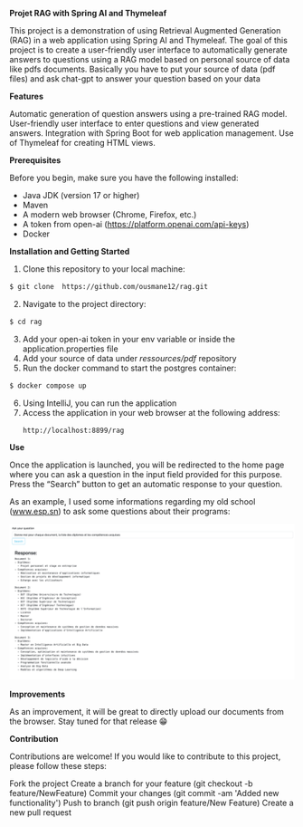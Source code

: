 **Projet RAG with Spring AI and Thymeleaf**

This project is a demonstration of using Retrieval Augmented Generation (RAG) in a web application using Spring AI and Thymeleaf. 
The goal of this project is to create a user-friendly user interface to automatically generate answers to questions using a RAG model based on personal source of data like pdfs documents.
Basically you have to put your source of data (pdf files) and ask chat-gpt to answer your question based on your data

__Features__

Automatic generation of question answers using a pre-trained RAG model.
User-friendly user interface to enter questions and view generated answers.
Integration with Spring Boot for web application management.
Use of Thymeleaf for creating HTML views.

__Prerequisites__

Before you begin, make sure you have the following installed:

- Java JDK (version 17 or higher)
- Maven
- A modern web browser (Chrome, Firefox, etc.)
- A token from open-ai (https://platform.openai.com/api-keys)
- Docker

__Installation and Getting Started__

1. Clone this repository to your local machine:

```bash
$ git clone  https://github.com/ousmane12/rag.git
```

2. Navigate to the project directory:

```bash
$ cd rag
```
3. Add your open-ai token in your env variable or inside the application.properties file
4. Add your source of data under _ressources/pdf_ repository
5. Run the docker command to start the postgres container:

```bash
$ docker compose up
```
6. Using IntelliJ, you can run the application
7. Access the application in your web browser at the following address:
   ```
   http://localhost:8899/rag
   ```
__Use__

Once the application is launched, you will be redirected to the home page where you can ask a question in the input field provided for this purpose. Press the “Search” button to get an automatic response to your question.

As an example, I used some informations regarding my old school (www.esp.sn) to ask some questions about their programs:

![capture test](capture.png)


__Improvements__

As an improvement, it will be great to directly upload our documents from the browser. Stay tuned for that release 😁

__Contribution__

Contributions are welcome! If you would like to contribute to this project, please follow these steps:

Fork the project
Create a branch for your feature (git checkout -b feature/NewFeature)
Commit your changes (git commit -am 'Added new functionality')
Push to branch (git push origin feature/New Feature)
Create a new pull request
   
